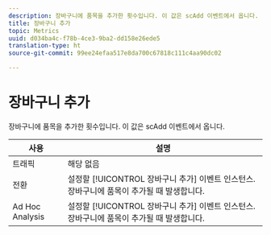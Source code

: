 ```yaml
---
description: 장바구니에 품목을 추가한 횟수입니다. 이 값은 scAdd 이벤트에서 옵니다.
title: 장바구니 추가
topic: Metrics
uuid: d034ba4c-f78b-4ce3-9ba2-dd158e26ede5
translation-type: ht
source-git-commit: 99ee24efaa517e8da700c67818c111c4aa90dc02

---
```



# 장바구니 추가

장바구니에 품목을 추가한 횟수입니다. 이 값은 scAdd 이벤트에서 옵니다.

| 사용 | 설명 |
|---|---|
| 트래픽 | 해당 없음 |
| 전환 | 설정할 [!UICONTROL 장바구니 추가] 이벤트 인스턴스. 장바구니에 품목이 추가될 때 발생합니다. |
| Ad Hoc Analysis | 설정할 [!UICONTROL 장바구니 추가] 이벤트 인스턴스. 장바구니에 품목이 추가될 때 발생합니다. |

